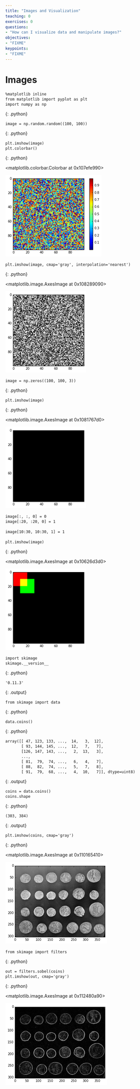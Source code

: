 ```yaml
---
title: "Images and Visualization"
teaching: 0
exercises: 0
questions:
- "How can I visualize data and manipulate images?"
objectives:
- "FIXME"
keypoints:
- "FIXME"
---
```


# Images

~~~
%matplotlib inline
from matplotlib import pyplot as plt
import numpy as np
~~~
{: .python}

~~~
image = np.random.random((100, 100))
~~~
{: .python}

~~~
plt.imshow(image)
plt.colorbar()
~~~
{: .python}

<matplotlib.colorbar.Colorbar at 0x107efe990>

![png](../fig/images_3_1.png)

~~~
plt.imshow(image, cmap='gray', interpolation='nearest')
~~~
{: .python}

<matplotlib.image.AxesImage at 0x108289090>

![png](../fig/images_4_1.png)

~~~
image = np.zeros((100, 100, 3))
~~~
{: .python}

~~~
plt.imshow(image)
~~~
{: .python}

<matplotlib.image.AxesImage at 0x1081767d0>

![png](../fig/images_6_1.png)

~~~
image[:, :, 0] = 0
image[:20, :20, 0] = 1

image[10:30, 10:30, 1] = 1

plt.imshow(image)
~~~
{: .python}

<matplotlib.image.AxesImage at 0x10626d3d0>

![png](../fig/images_7_1.png)

~~~
import skimage
skimage.__version__
~~~
{: .python}

~~~
'0.11.3'
~~~
{: .output}

~~~
from skimage import data
~~~
{: .python}

~~~
data.coins()
~~~
{: .python}

~~~
array([[ 47, 123, 133, ...,  14,   3,  12],
       [ 93, 144, 145, ...,  12,   7,   7],
       [126, 147, 143, ...,   2,  13,   3],
       ..., 
       [ 81,  79,  74, ...,   6,   4,   7],
       [ 88,  82,  74, ...,   5,   7,   8],
       [ 91,  79,  68, ...,   4,  10,   7]], dtype=uint8)
~~~
{: .output}

~~~
coins = data.coins()
coins.shape
~~~
{: .python}

~~~
(303, 384)
~~~
{: .output}

~~~
plt.imshow(coins, cmap='gray')
~~~
{: .python}

<matplotlib.image.AxesImage at 0x110165410>

![png](../fig/images_12_1.png)

~~~
from skimage import filters
~~~
{: .python}

~~~
out = filters.sobel(coins)
plt.imshow(out, cmap='gray')
~~~
{: .python}

<matplotlib.image.AxesImage at 0x112480a90>

![png](../fig/images_14_1.png)
